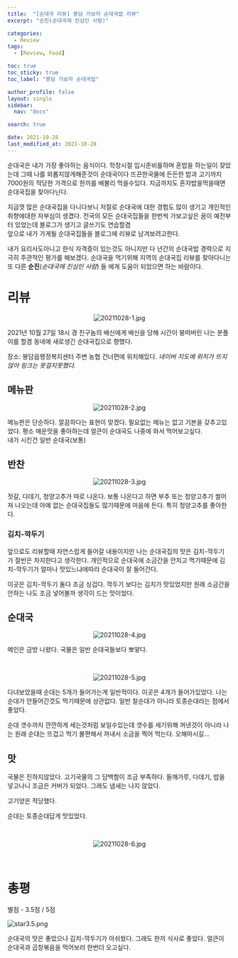 ```yaml
---
title:  "[순대국 리뷰] 봉담 가보자 순대국밥 리뷰" 
excerpt: "순진(순대국에 진심인 사람)"

categories:
  - Review
tags:
  - [Review, Food]

toc: true
toc_sticky: true
toc_label: "봉담 가보자 순대국밥"

author_profile: false
layout: single
sidebar:
  nav: "docs"

search: true

date: 2021-10-28
last_modified_at: 2021-10-28
---
```


<!--
<p align="center">
  <img src="" alt="">
</p>

-->

순대국은 내가 가장 좋아하는 음식이다.
학창시절 입시준비를하며 혼밥을 하는일이 잦았는데 그때 나를 외롭지않게해준것이 순대국이다
뜨끈한국물에 든든한 밥과 고기까지 7000원의 적당한 가격으로 한끼를 배불리 먹을수있다.
지금까지도 혼자밥을먹을때면 순대국집을 찾아다닌다.

지금껏 많은 순대국집을 다니다보니 저절로 순대국에 대한 경험도 많이 생기고 개인적인 취향에대한 자부심이 생겼다.
전국의 모든 순대국집들을 한번씩 가보고싶은 꿈이 예전부터 있었는데
블로그가 생기고 글쓰기도 연습할겸  
앞으로 내가 가게될 순대국집들을 블로그에 리뷰로 남겨보려고한다.

내가 요리사도아니고 한식 자격증이 있는것도 아니지만 다 년간의 순대국밥 경력으로 지극히 주관적인 평가를 해보겠다.
순대국을 먹기위해 지역의 순대국집 리뷰를 찾아다니는 또 다른 **순진**(*순대국에 진심인 사람*) 들 에게 
도움이 되었으면 하는 바람이다. 

# 리뷰

<p align="center">
<img src="\images\review\20211028-1.jpg" alt="20211028-1.jpg">
</p>

2021년 10월 27일 18시 경
친구놈의 배신에게 배신을 당해 시간이 붕떠버린 나는 분풀이를 할겸 동네에 새로생긴 순대국집으로 향했다.

장소: 봉담읍행정복지센터 주변 농협 건너편에 위치해있다.
*네이버 지도에 위치가 뜨지않아 링크는 못걸지못했다.*

##  메뉴판

<p align="center">
  <img src="\images\review\20211028-2.jpg" alt="20211028-2.jpg">
</p>

메뉴판은 단순하다. 깔끔하다는 표현이 맞겠다.
필요없는 메뉴는 없고 기본을 갖추고있었다.
평소 매운맛을 좋아하는데 얼큰이 순대국도 나중에 와서 먹어보고싶다.
<br>
내가 시킨건 일반 순대국(보통)

## 반찬 

<p align="center">
  <img src="images\review\20211028-3.jpg" alt="20211028-3.jpg">
</p>

젓갈, 다데기, 청양고추가 따로 나온다.
보통 나온다고 하면 부추 또는 청양고추가 썰어져 나오는데
아예 없는 순대국집들도 많기때문에 마음에 든다.
특히 청양고추를 좋아한다.  


### 김치-깍두기 
앞으로도 리뷰할때 자연스럽게 들어갈 내용이지만
나는 순대국집의 맛은 김치-깍두기 가 절반은 차지한다고 생각한다.
개인적으로 순대국에 소금간을 안치고 먹기때문에 
김치-깍두기가 얼마나 맛있느냐에따라 순대국이 잘 들어간다.

이곳은 김치-깍두기 둘다 조금 싱겁다.
깍두기 보다는 김치가 맛있었지만
원래 소금간을 안하는 나도 조금 넣어볼까 생각이 드는 맛이었다.

## 순대국

<p align="center">
  <img src="\images\review\20211028-4.jpg" alt="20211028-4.jpg">
</p>

메인은 금방 나왔다.
국물은 일반 순대국들보다 뽀얗다.

<br>

<p align="center">
  <img src="\images\review\20211028-5.jpg" alt="20211028-5.jpg">
</p>

다녀보았을때 순대는 5개가 들어가는게 일반적이다.
이곳은 4개가 들어가있었다.
나는 순대가 안들어간것도 먹기때문에 상관없다.
일반 찰순대가 아니라 토종순대라는 점에서 좋았다.

순대 갯수까지 깐깐하게 세는것처럼 보일수있는데 갯수를 세기위해 꺼낸것이 아니라
나는 원래 순대는 뜨겁고 먹기 불편해서 꺼내서 소금을 찍어 먹는다. 오해마시길...

## 맛

국물은 진하지않았다. 고기국물의 그 담백함이 조금 부족하다.
들깨가루, 다데기, 밥을 넣고나니 조금은 커버가 되었다.
그래도 냄새는 나지 않았다.

고기양은 적당했다.

순대는 토종순대답게 맛있었다.

<br>

<p align="center">
  <img src="\images\review\20211028-6.jpg" alt="20211028-6.jpg">
</p>

<br>

# 총평

별점 - 3.5점 / 5점 

<p align="left">
  <img src="\images\star\star3.5.png" alt="star3.5.png">
</p>

순대국의 맛은 좋았으나 김치-깍두기가 아쉬웠다.
그래도 한끼 식사로 좋았다.
얼큰이 순대국과 곱창볶음을 먹어보러 한번더 오고싶다.